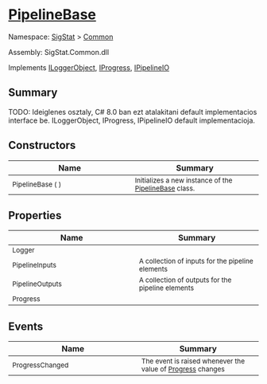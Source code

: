 # [PipelineBase](./PipelineBase.md)

Namespace: [SigStat]() > [Common](./README.md)

Assembly: SigStat.Common.dll

Implements [ILoggerObject](./ILoggerObject.md), [IProgress](./Helpers/IProgress.md), [IPipelineIO](./Pipeline/IPipelineIO.md)

## Summary
TODO: Ideiglenes osztaly, C# 8.0 ban ezt atalakitani default implementacios interface be.  ILoggerObject, IProgress, IPipelineIO default implementacioja.

## Constructors

| Name<img width=475> | Summary<img width=475> | 
| --- | --- | 
| <sub>PipelineBase (  )</sub>| <sub>Initializes a new instance of the [PipelineBase](https://github.com/sigstat/sigstat/blob/develop/docs/md/SigStat/Common/PipelineBase.md) class.</sub>| <br>


## Properties

| Name<img width=475> | Summary<img width=475> | 
| --- | --- | 
| <sub>Logger</sub>| <sub></sub>| <br>
| <sub>PipelineInputs</sub>| <sub>A collection of inputs for the pipeline elements</sub>| <br>
| <sub>PipelineOutputs</sub>| <sub>A collection of outputs for the pipeline elements</sub>| <br>
| <sub>Progress</sub>| <sub></sub>| <br>


## Events

| Name<img width=475> | Summary<img width=475> | 
| --- | --- | 
| <sub>ProgressChanged</sub>| <sub>The event is raised whenever the value of [Progress](https://github.com/sigstat/sigstat/blob/develop/docs/md/SigStat/Common/PipelineBase.md) changes</sub>| <br>


